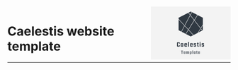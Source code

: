 <img src="caelestis_template.jpg" alt="Caelestis Template Logo" height="120" width="180" align="right"/>

# Caelestis website template
---
